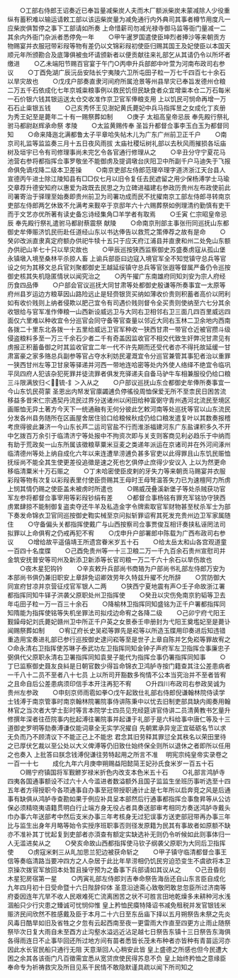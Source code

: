 <!-- { "loadSidebar": true } -->
　　○工部右侍郎王诏奏近已奉旨量减柴炭人夫而木厂额派柴炭未蒙减除人少役重纵有蓄积难以输运请敕工部以该运柴炭量为减免通行内外典司其事者樽节用度凡一应柴炭俱暂停之事下工部请如所奏  上命惜薪司勿减光禄寺御马监等衙门量减一二其余内外衙门杂派者悉停免一年
　　○甲午暹罗国遣使臣坤烈者捧沙等来朝贡方物赐宴并衣服冠带彩叚等物有差仍以文锦彩叚初使臣归赐其国王及妃使臣以本国天顺元年所颁勘合及底簿俱被虫坏请颁新者以便贡献往来礼部乞从其请仍令以所坏者缴进
　　○乙未端阳节赐百官宴于午门○丙申升兵部郎中叶萱为河南布政司右参议
　　○丁酉免湖广辰沅岳安陆长宁夷陵六卫所屯田子粒一万七千四百七十余石以旱灾故也
　　○戊戌户部奏直隶河间府所属沧景等州县旱灾已奉旨发德州仓粮二万五千石依成化七年京城粜粮事例以救民饥但民缺食者众宜增粜本仓二万石每米一石价银六钱其银运送太仓交收准作京卫官军俸粮支用  上以饥民可悯命再增一万石石止粜银五钱
　　○己亥秀怀王见澍妃黄氏薨妃中兵马指挥昱之女成化丁亥册为秀王妃至是薨年二十有一赐祭葬如制
　　○庚子  太祖高皇帝忌辰  奉先殿行祭礼驸马都尉赵辉承命祭  孝陵
　　○太监黄赐传奉  圣旨升都督佥事李玉白玉为都督同知
　　○命来降迤北满都鲁太子平章哈失帖木儿为广东广州前卫正千户
　　○南京司礼监等监监奏三月十五日夜风雨拔  太庙社稷坛树礼部以去秋风雨摧损各坛庙树及垣宇已令有司修理事尚未完乞令各官通行修理从之
　　○辛丑分守宁夏花马池营右参将都指挥佥事罗敬坐不能御虏及提调墩台庆阳卫中所副千户马迪失于飞报命俱免谪戍降二级本卫差操
　　○南京吏部左侍郎范理卒理字道济浙江天台县人宣德丙午进士除江陵知县有□□仅七月以旧令复任去民遮留之用少保杨溥学士马瑜交章荐升德安知府以惠爱为政既去民思之为立碑进福建右参政历贵州左布政使前此司署寄治于驿理至始奏即贵州前卫为司署功成而民不扰擢南京工部左侍郎寻转南京吏部左侍郎两乞休致不允满考来觐卒于京邸年六十六赐葬祭如例理清约勤慎有吏干而于文艺亦优所著有读史备忘诗经集角□羊学者有取焉
　　○壬寅  仁宗昭皇帝忌辰  奉先殿行祭礼遣驸马都尉蔡震祭  献陵
　　○命南京刑部主事张衎同巡抚山东都御史牟俸赈济饥民衎赴任道经山东以书达俸告以救荒之策俸荐之故有是命
　　○癸卯改派直隶真定府额办供祀牛犊十五只于应天府江浦县并直隶和州二处免山东额办供祀山羊七十只以旱灾故也
　　○甲辰巡按狭西监察御史苏盛奏虏寇从孤山堡永镇墩入境至桑林平杀掠人畜  上谕兵部臣曰边寇入境官军全不知觉镇守总兵等官设之何为其移文总兵官刘聚都御史王越延绥镇守总兵等官张遐等督属严备仍令巡按御史核其失机隐匿情状以闻究治之
　　○丙午擢广东南雄府同知刘安为宗人府经历食四品俸
　　○户部会官议巡抚大同甘肃等处都御史殷谦等所奏事宜一太原等府州县岁运边方粮草因山路险远止是轻赍银货买纳如薄收价贵则积蓄者高价以罔利如有收价贱则上纳者侵欺以肥己宜令有司遇价贱则督令全买贵则使纳至六七分其余收银给与官军准作俸粮一山西新设威远卫与大同右卫相邻右卫三面几四百里威远四面仅六里难以种收宜令分巡官会同守备等官查量以邻近大同右玉林二卫余地内西南各拨二十里东北各拨一十五里给威远卫官军种收一狭西甘肃一带官仓近被官攒斗级侵盗粮料多至一万三千余石少者二千有奇盖因监收官不相交代致生奸弊况甘肃见有虏报正积蓄备御之时其监收官宜二年一代不许先期而还受代者亦不得托故延缓一甘肃富豪之家多赂总兵副参等官占夺水利妨民灌溉宜令分巡官兼管其事犯者治以重罪一狭西甘州左等卫甘泉等驿递并河西一带地连哈密等处内外使人络绎不绝宜令临巩平凤四府人犯该杂犯死罪并徒流罪者俱发充驿递夫自备马驴牛车相兼服役仍给口粮三斗限满放归＜锍-釒＞入从之
　　○户部议巡抚山东佥都御史牟俸所奏事宜一今山东饥民荷蒙  圣恩出内帑发官廪蠲逋负停徭役周恤保爱无所不至柰民日困苦流移益多昔宋仁宗遇契丹流民过界分送诸州以闲田给种富弼守青州遇河北流民至境区画赈恤无异土著方今天下一统通融有无何分彼此乞敕河南等处巡抚等官以山东流民分发各州县务随所在区画屋舍居住验口给粮候秋成仍给口粮发遣复叶以其数奏报稽考庶得彼此兼济一今山东长芦二运司官盐不行而淮浙福建河东广东盐课积多久不开中乞拨百万余引于临清济宁等处报中不拘资次即与关支则客商见利必趋乐于中纳而有助于荒政矣一山东所属该徵粮草粟米豆麦之类递年派运在京诸司并在外河间涿州临清德州等处上纳自成化六年以来连遭旱涝逋负甚多官吏以此得罪且山东饥民赈恤抚绥尚不能全其生使更差役追徵是速之死也乞俱停止庶得少安议入  上以为然更命移临清粟米十万石赈之
　　○丁未哈密使臣皮剌的牙失力等来朝贡马赐宴并衣服彩叚等物有次复以彩叚表里付使臣赍赐其王母时王母弩温答失力已为速檀阿力所虏  上悯其情仍赐之使臣盖未被虏时所遣也
　　○赐威茂叠溪新堡子等处杀贼获功官军左参将都督佥事宰用等彩叚钞绢有差
　　○都督佥事杨铭有罪充军铭协守狭西虏累肆掠不能制御复盗卖夺还牛羊及私造金字令牌索取官军财物甚至杖杀军士为部下奏发命锦衣卫官同巡按御史鞫实械至京问拟斩罪诏宥其死发充贵州边卫军家属随住
　　○守备偏头关都指挥使戴广与山西按察司佥事贾俊互相讦奏挟私诬罔法司拟罪以上命俱宥之仍戒再犯不宥
　　○戊申升户部署郎中陈载为广西布政司右参议
　　○增给故平遥僖靖王所遗宫眷米岁五十石
　　○给太岳太和山各宫观道童一百四十名度牒
　　○己酉免贵州等一十三卫粮二万一千九百余石贵州宣慰司并金筑安抚普安等司州及新添卫新添等长官司粮一万二千六十余石以旱伤故也
　　○夜木星犯钩钤
　　○辛亥敕升兵部尚书商辂为户部尚书礼部左侍郎万安为本部尚书俱仍兼旧职安上章辞免诏卿效劳年久特兹升擢不允所辞
　　○赏防御大同宣府甘凉并京营征戍官军银人二两
　　○狭西宁夏地震有声○壬子命故浙江署都指挥同知牛铎子洪袭父原职处州卫指挥使
　　○癸丑以灾伤免南京豹韬等卫去年屯田子粒一万一百三十余石
　　○降榆林卫指挥同知盛铭为正千户署都指挥同知隋能为指挥使铭等失机坐罪法司拟戍边命宥之各降二级
　　○己卯宁府弋阳王觐鐰母妃刘氏薨妃赣州卫中所正千户英之女景泰壬申册封为弋阳王奠壏妃至是薨讣闻赐祭葬如制
　　○宥辽府长史吴崧等罪先是崧等以所造玉牒用印奏进后知违错重造用宝奏进礼部已参行巡按御史逮问崧等至是世子上章自陈并乞免崧等罪故宥之○命永清右卫指挥使苏琳子泰武功左卫指挥同知金钟子声府军左卫指挥佥事廉忠子弼俱代父原职永清右卫署指挥同知袁旻子能代为指挥佥事仍署指挥同知事
　　○丁巳监察御史聂友良紏是日朝官数少得旨命锦衣卫鸿胪寺按门籍查其注公差患病者一千八十二员不至者八十七员  上以所司开豁数多徇情不公本当究治并不至者皆宥之且命自后公差患病须印信手本开注再犯不宥
　　○升四川布政司右参政吴诚为贵州左参政
　　○申刻京师雨雹如拳○戊午起致仕礼部右侍郎倪谦翰林院侍读学士钱溥于南京管事时南京翰林院署院事侍讲陈秉中以忧去旧制吏部具缺内阁奏用翰林官之当次者大学士彭时等言本院学士四员见充经筵讲官侍讲二员清黄教书乞量升修撰年深者往莅院事内批起溥往署院事并起谦于礼部于是六科给事中唐仁等及十三道御史罗明等劾奏溥谦仅能词章全无实学况擢自  先朝累承异宠正宜砥砺名节以求无负而乃不顾清议下不能正己上不能忠  君念其旧劳释其罪愆全其秩名以荣田里待之已厚伏乞裁以至公处以大义俾溥等仍旧致仕始终保全则所以退休之者即所以任用之也奏入  上批答曰朕念钱溥倪谦往劳特起用之所言不准
　明宪宗纯皇帝实录卷之一百一十七
　　成化九年六月庚申朔赐益阳懿简王妃孙氏食米岁一百五十石
　　○赐宁府镇国将军觐鎀岁禄米折色内改支本色米五十石
　　○礼部言鸿胪寺四夷各国通事额设不过六十人今滥进者数溢额外且国子监监生坐班历事听选至十四五年者方得授职今各项通事自办事至冠带授职通计止是七年所以启奔竞之风是后通事有缺俱从鸿胪寺查勘如果于例应补具呈本部然后行通事都指挥佥事詹昇等从公访保必须精晓夷语籍贯明白行止端方身无役占者具奏送部审考相同方奏送鸿胪寺戴头巾办事六年送部考中然后支米办事三年考核身无过犯误事方送吏部冠带再办事三年比与监生出身年月略等始令实授序班职事否则径发原籍为民其有事故者如原额不缺亦不准补其丁忧起复到吏部者亦湏查有额定实缺选补无则仍令听候如此则事体归一人无滥进矣从之
　　○癸亥命故山西都指挥使马钦子纲袭父原职为大同后卫指挥使
　　○虏寇米剌三从癿加思兰犯边被获命斩之
　　○甲子镇守临清都督佥事王信等奏临清路当要冲四方之人杂居于此比年旱涝相仍饥民穷迫恐变生不虞欲将本卫京操次拨官军放回本处暂且操守预为之备事下兵部请如其议从之
　　○己丑昏刻木星犯房宿第一星
　　○丙寅礼部左侍郎刘吉奉命祭告海岳还自山东言臣自成化九年四月初十日受命暨十六日陛辞仰体  圣意沿途斋心致敬罔敢怠忽臣所过济南等府委因连年亢旱不收人民艰难死亡流离困苦之状不可胜言田地乾燥多未耕种河水浅涸船只少行灾患之臻诚可忧悯仰惟  皇上矜恤民瘼特降诏书减免租税并发官银钱米赈济民间欣然不胜感戴及臣于本月二十六日至东岳庙下择以五月朔祭告未祭之先炎风毒日酷旱如旧及省牲之夕忽有云起西南至夜一更雷雨大作直至四更方止雨止随祭祭毕次日复大雨自未至酉方止沟壑水溢远近沾足越七日祭告东镇十三日祭告东海俱各得雨连日不止事毕回还所过地方间有苗者悉皆长茂未布种者亦皆种有青苗运河亦因此水长官民船只通行无阻  天意渐回人心稍安此皆  皇上盛德之所感也但今民遭大困之余其各该衙门凡百徵需宜悉从宽贷庶使民得苏息不负  皇上始终矜恤之意缘臣奉命专为祈祷救灾及所目见系干民情不敢隐默谨具疏以闻下所司知之
